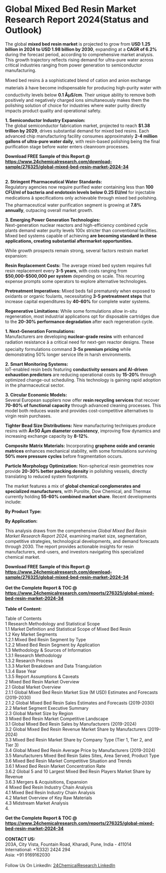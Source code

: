 <h1>Global Mixed Bed Resin Market Research Report 2024(Status and Outlook)</h1><p>The global <strong>mixed bed resin market</strong> is projected to grow from <strong>USD 1.25 billion in 2024 to USD 1.98 billion by 2030</strong>, expanding at a <strong>CAGR of 6.2%</strong> during the forecast period, according to comprehensive market analysis. This growth trajectory reflects rising demand for ultra-pure water across critical industries ranging from power generation to semiconductor manufacturing.</p><p>Mixed bed resins â a sophisticated blend of cation and anion exchange materials â have become indispensable for producing high-purity water with conductivity levels below <strong>0.1 ÂµS/cm</strong>. Their unique ability to remove both positively and negatively charged ions simultaneously makes them the polishing solution of choice for industries where water purity directly impacts product quality and operational safety.</p><p><strong>1. Semiconductor Industry Expansion:</strong><br>
The global semiconductor fabrication market, projected to reach <strong>$1.38 trillion by 2029</strong>, drives substantial demand for mixed bed resins. Each advanced chip manufacturing facility consumes approximately <strong>2-4 million gallons of ultra-pure water daily</strong>, with resin-based polishing being the final purification stage before water enters cleanroom processes.</p><div><b>Download FREE Sample of this Report @ 
            <a href="https://www.24chemicalresearch.com/download-sample/276325/global-mixed-bed-resin-market-2024-34">
            https://www.24chemicalresearch.com/download-sample/276325/global-mixed-bed-resin-market-2024-34</a></b></div><br><p><strong>2. Stringent Pharmaceutical Water Standards:</strong><br>
Regulatory agencies now require purified water containing less than <strong>100 CFU/ml of bacteria and endotoxin levels below 0.25 EU/ml</strong> for injectable medications â specifications only achievable through mixed bed polishing. The pharmaceutical water purification segment is growing at <strong>7.8% annually</strong>, outpacing overall market growth.</p><p><strong>3. Emerging Power Generation Technologies:</strong><br>
Next-generation nuclear reactors and high-efficiency combined cycle plants demand water purity levels 100x stricter than conventional facilities. Mixed bed systems capable of achieving <strong> are becoming standard in these applications, creating substantial aftermarket opportunities.</strong></p><p>While growth prospects remain strong, several factors restrain market expansion:</p><p><strong>Resin Replacement Costs:</strong> The average mixed bed system requires full resin replacement every <strong>3-5 years</strong>, with costs ranging from <strong>$50,000-$500,000 per system</strong> depending on scale. This recurring expense prompts some operators to explore alternative technologies.</p><p><strong>Pretreatment Imperatives:</strong> Mixed beds fail prematurely when exposed to oxidants or organic foulants, necessitating <strong>3-5 pretreatment steps</strong> that increase capital expenditures by <strong>40-60%</strong> for complete water systems.</p><p><strong>Regenerative Limitations:</strong> While some formulations allow in-situ regeneration, most industrial applications opt for disposable cartridges due to the <strong>20-30% performance degradation</strong> after each regeneration cycle.</p><p><strong>1. Next-Generation Formulations:</strong><br>
Manufacturers are developing <strong>nuclear-grade resins</strong> with enhanced radiation resistance â a critical need for next-gen reactor designs. These specialty formulations command <strong>3-5x premium pricing</strong> while demonstrating 50% longer service life in harsh environments.</p><p><strong>2. Smart Monitoring Systems:</strong><br>
IoT-enabled resin beds featuring <strong>conductivity sensors and AI-driven exhaustion predictors</strong> are reducing operational costs by <strong>15-20%</strong> through optimized change-out scheduling. This technology is gaining rapid adoption in the pharmaceutical sector.</p><p><strong>3. Circular Economic Models:</strong><br>
Several European suppliers now offer <strong>resin recycling services</strong> that recover <strong>70-80% of functional capacity</strong> through advanced cleaning processes. This model both reduces waste and provides cost-competitive alternatives to virgin resin purchases.</p><p><strong>Tighter Bead Size Distributions:</strong> New manufacturing techniques produce resins with <strong>Â±50 Âµm diameter consistency</strong>, improving flow dynamics and increasing exchange capacity by <strong>8-12%</strong>.</p><p><strong>Composite Matrix Materials:</strong> Incorporating <strong>graphene oxide and ceramic matrices</strong> enhances mechanical stability, with some formulations surviving <strong>50% more pressure cycles</strong> before fragmentation occurs.</p><p><strong>Particle Morphology Optimization:</strong> Non-spherical resin geometries now provide <strong>20-30% better packing density</strong> in polishing vessels, directly translating to reduced system footprints.</p><p>The market features a mix of <strong>global chemical conglomerates and specialized manufacturers</strong>, with Purolite, Dow Chemical, and Thermax currently holding <strong>55-60% combined market share</strong>. Recent developments include:</p><p><strong>By Product Type:</strong></p><p><strong>By Application:</strong></p><p>This analysis draws from the comprehensive <em>Global Mixed Bed Resin Market Research Report 2024</em>, examining market size, segmentation, competitive strategies, technological developments, and demand forecasts through 2030. The report provides actionable insights for resin manufacturers, end-users, and investors navigating this specialized chemical market.</p><div><b>Download FREE Sample of this Report @ 
            <a href="https://www.24chemicalresearch.com/download-sample/276325/global-mixed-bed-resin-market-2024-34">
            https://www.24chemicalresearch.com/download-sample/276325/global-mixed-bed-resin-market-2024-34</a></b></div><br><div><b>Get the Complete Report & TOC @ 
            <a href="https://www.24chemicalresearch.com/reports/276325/global-mixed-bed-resin-market-2024-34">
            https://www.24chemicalresearch.com/reports/276325/global-mixed-bed-resin-market-2024-34</a></b></div><br>
            <b>Table of Content:</b><p>Table of Contents<br />
1 Research Methodology and Statistical Scope<br />
1.1 Market Definition and Statistical Scope of Mixed Bed Resin<br />
1.2 Key Market Segments<br />
1.2.1 Mixed Bed Resin Segment by Type<br />
1.2.2 Mixed Bed Resin Segment by Application<br />
1.3 Methodology & Sources of Information<br />
1.3.1 Research Methodology<br />
1.3.2 Research Process<br />
1.3.3 Market Breakdown and Data Triangulation<br />
1.3.4 Base Year<br />
1.3.5 Report Assumptions & Caveats<br />
2 Mixed Bed Resin Market Overview<br />
2.1 Global Market Overview<br />
2.1.1 Global Mixed Bed Resin Market Size (M USD) Estimates and Forecasts (2019-2030)<br />
2.1.2 Global Mixed Bed Resin Sales Estimates and Forecasts (2019-2030)<br />
2.2 Market Segment Executive Summary<br />
2.3 Global Market Size by Region<br />
3 Mixed Bed Resin Market Competitive Landscape<br />
3.1 Global Mixed Bed Resin Sales by Manufacturers (2019-2024)<br />
3.2 Global Mixed Bed Resin Revenue Market Share by Manufacturers (2019-2024)<br />
3.3 Mixed Bed Resin Market Share by Company Type (Tier 1, Tier 2, and Tier 3)<br />
3.4 Global Mixed Bed Resin Average Price by Manufacturers (2019-2024)<br />
3.5 Manufacturers Mixed Bed Resin Sales Sites, Area Served, Product Type<br />
3.6 Mixed Bed Resin Market Competitive Situation and Trends<br />
3.6.1 Mixed Bed Resin Market Concentration Rate<br />
3.6.2 Global 5 and 10 Largest Mixed Bed Resin Players Market Share by Revenue<br />
3.6.3 Mergers & Acquisitions, Expansion<br />
4 Mixed Bed Resin Industry Chain Analysis<br />
4.1 Mixed Bed Resin Industry Chain Analysis<br />
4.2 Market Overview of Key Raw Materials<br />
4.3 Midstream Market Analysis<br />
4.</p><div><b>Get the Complete Report & TOC @ 
            <a href="https://www.24chemicalresearch.com/reports/276325/global-mixed-bed-resin-market-2024-34">
            https://www.24chemicalresearch.com/reports/276325/global-mixed-bed-resin-market-2024-34</a></b></div><br><b>CONTACT US:</b><br>
            203A, City Vista, Fountain Road, Kharadi, Pune, India - 411014<br>
            International: +1(332) 2424 294<br>
            Asia: +91 9169162030 <br><br>
            Follow Us On LinkedIn: <a href="https://www.linkedin.com/company/24chemicalresearch/">24ChemicalResearch LinkedIn</a>